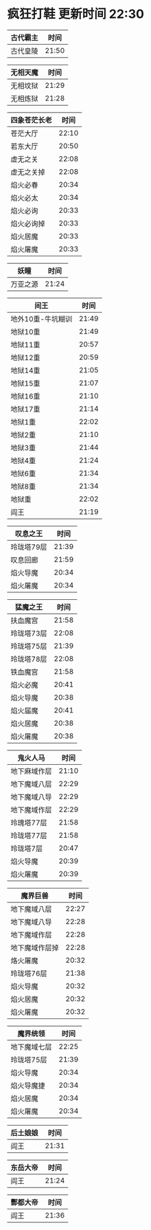 # 疯狂打鞋 更新时间 22:30

| 古代霸主   | 时间    |
|--------|-------|
| 古代皇陵 | 21:50 |

| 无相天魔   | 时间    |
|--------|-------|
| 无相坟狱 | 21:29 |
| 无相炼狱 | 21:28 |

| 四象苍茫长老   | 时间    |
|--------|-------|
| 苍茫大厅 | 22:10 |
| 若东大厅 | 20:50 |
| 虚无之关 | 22:08 |
| 虚无之关掉 | 22:08 |
| 焰火必春 | 20:34 |
| 焰火必太 | 20:34 |
| 焰火必询 | 20:33 |
| 焰火必询掉 | 20:33 |
| 焰火居魔 | 20:33 |
| 焰火屠魔 | 20:33 |

| 妖瞳   | 时间    |
|--------|-------|
| 万亚之源 | 21:24 |

| 间王   | 时间    |
|--------|-------|
| 地外10重-牛坑糊训 | 21:49 |
| 地狱10重 | 21:49 |
| 地狱11重 | 20:57 |
| 地狱12重 | 20:59 |
| 地狱14重 | 21:05 |
| 地狱15重 | 21:07 |
| 地狱16重 | 21:10 |
| 地狱17重 | 21:14 |
| 地狱1重 | 22:02 |
| 地狱2重 | 21:10 |
| 地狱3重 | 21:44 |
| 地狱4重 | 21:24 |
| 地狱6重 | 21:34 |
| 地狱8重 | 21:34 |
| 地狱重 | 22:02 |
| 阎王 | 21:19 |

| 叹息之王   | 时间    |
|--------|-------|
| 玲珑塔79层 | 21:39 |
| 叹息回廊 | 21:59 |
| 焰火导魔 | 20:34 |
| 焰火屠魔 | 20:34 |

| 猛魔之王   | 时间    |
|--------|-------|
| 扶血魔宫 | 21:58 |
| 玲珑塔73层 | 22:08 |
| 玲珑塔75层 | 21:39 |
| 玲珑塔78层 | 22:08 |
| 铁血魔宫 | 21:58 |
| 焰火必魔 | 20:41 |
| 焰火导魔 | 20:38 |
| 焰火届魔 | 20:41 |
| 焰火居魔 | 20:38 |
| 焰火屠魔 | 20:38 |

| 鬼火人马   | 时间    |
|--------|-------|
| 地下麻域作层 | 21:10 |
| 地下魔域八层 | 22:29 |
| 地下魔域八导 | 22:29 |
| 地下魔域作层 | 22:29 |
| 玲瑰塔77层 | 21:58 |
| 玲珑塔77层 | 21:58 |
| 玲珑塔7层 | 20:47 |
| 焰火导魔 | 20:39 |
| 焰火屠魔 | 20:39 |

| 魔界巨兽   | 时间    |
|--------|-------|
| 地下魔域八层 | 22:27 |
| 地下魔域八导 | 22:28 |
| 地下魔域作层 | 22:28 |
| 地下魔域作层掉 | 22:28 |
| 烙火屠魔 | 20:32 |
| 玲珑塔76层 | 21:38 |
| 焰火导魔 | 20:32 |
| 焰火居魔 | 20:32 |
| 焰火屠魔 | 20:32 |

| 魔界统领   | 时间    |
|--------|-------|
| 地下魔域七层 | 22:25 |
| 玲珑塔75层 | 21:39 |
| 焰火导魔 | 20:34 |
| 焰火导魔捷 | 20:34 |
| 焰火居魔 | 20:34 |
| 焰火屠魔 | 20:34 |

| 后土娘娘   | 时间    |
|--------|-------|
| 阎王 | 21:31 |

| 东岳大帝   | 时间    |
|--------|-------|
| 阎王 | 21:24 |

| 酆都大帝   | 时间    |
|--------|-------|
| 阎王 | 21:36 |